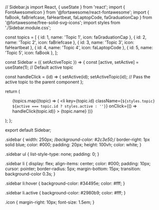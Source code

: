 // Sidebar.js
import React, { useState } from 'react';
import { FontAwesomeIcon } from '@fortawesome/react-fontawesome';
import { faBook, faBriefcase, faHeartbeat, faLaptopCode, faGraduationCap } from '@fortawesome/free-solid-svg-icons';
import styles from './Sidebar.module.css';

const topics = [
  { id: 1, name: 'Topic 1', icon: faGraduationCap },
  { id: 2, name: 'Topic 2', icon: faBriefcase },
  { id: 3, name: 'Topic 3', icon: faHeartbeat },
  { id: 4, name: 'Topic 4', icon: faLaptopCode },
  { id: 5, name: 'Topic 5', icon: faBook },
];

const Sidebar = ({ setActiveTopic }) => {
  const [active, setActive] = useState(1); // Default active topic

  const handleClick = (id) => {
    setActive(id);
    setActiveTopic(id); // Pass the active topic to the parent component
  };

  return (
    <div className={styles.sidebar}>
      <ul>
        {topics.map((topic) => (
          <li
            key={topic.id}
            className={`${styles.topic} ${active === topic.id ? styles.active : ''}`}
            onClick={() => handleClick(topic.id)}
          >
            <FontAwesomeIcon icon={topic.icon} className={styles.icon} />
            <span>{topic.name}</span>
          </li>
        ))}
      </ul>
    </div>
  );
};

export default Sidebar;



.sidebar {
  width: 250px;
  /*background-color: #2c3e50;*/
  border-right: 1px solid blue;
  color: #000;
  padding: 20px;
  height: 100vh;
  color: white;
}

.sidebar ul {
  list-style-type: none;
  padding: 0;
}

.sidebar li {
  display: flex;
  align-items: center;
  color: #000;
  padding: 10px;
  cursor: pointer;
  border-radius: 5px;
  margin-bottom: 15px;
  transition: background-color 0.3s;
}

.sidebar li:hover {
  background-color: #34495e;
  color: #fff;
}

.sidebar li.active {
  background-color: #2980b9;
  color: #fff;
}

.icon {
  margin-right: 10px;
  font-size: 1.5em;
}

